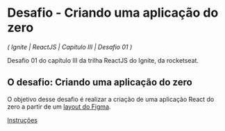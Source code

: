 # Desafio - Criando uma aplicação do zero

_( Ignite | ReactJS | Capítulo III | Desafio 01 )_

Desafio 01 do capítulo III da trilha ReactJS do Ignite, da rocketseat.

## O desafio: Criando uma aplicação do zero

O objetivo desse desafio é realizar a criação de uma aplicação React do zero a partir de um [layout do Figma](https://www.figma.com/file/0Y26j0tf1K2WB5c1ja5hov/Desafios-M%C3%B3dulo-3-ReactJS).

[Instruções](https://www.notion.so/Desafio-01-Criando-um-projeto-do-zero-b1a3645d286b4eec93f5f1f5476d0ff7)
